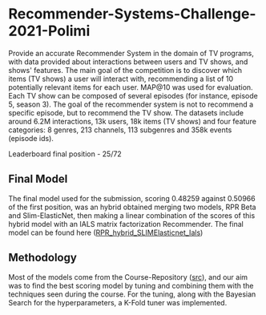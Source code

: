 # Recommender-Systems-Challenge-2021-Polimi
 
Provide an accurate Recommender System in the domain of TV programs, with data provided about interactions between users and TV shows, and shows' features.
The main goal of the competition is to discover which items (TV shows) a user will interact with, recommending a list of 10 potentially relevant items for each user. 
MAP@10 was used for evaluation.
Each TV show can be composed of several episodes (for instance, episode 5, season 3). The goal of the recommender system is not to recommend a specific episode, 
but to recommend the TV show.
The datasets include around 6.2M interactions, 13k users, 18k items (TV shows) and four feature categories: 8 genres, 
213 channels, 113 subgenres and 358k events (episode ids).

Leaderboard final position - 25/72

## Final Model

The final model used for the submission, scoring 0.48259 against 0.50966 of the first position, was an hybrid obtained merging two models, RPR Beta and Slim-ElasticNet, then making a linear combination of the scores of this hybrid model with an IALS matrix factorization Recommender.
The final model can be found here ([RPR_hybrid_SLIMElasticnet_Ials](/tuning/Hybrids/RP3HYBRIDSLIME_IALS.ipynb))
## Methodology

Most of the models come from the Course-Repository ([src](/src)), and our aim was to find the best scoring model by tuning and combining them with the
techniques seen during the course. For the tuning, along with the Bayesian Search for the hyperparameters, a K-Fold tuner was implemented.
